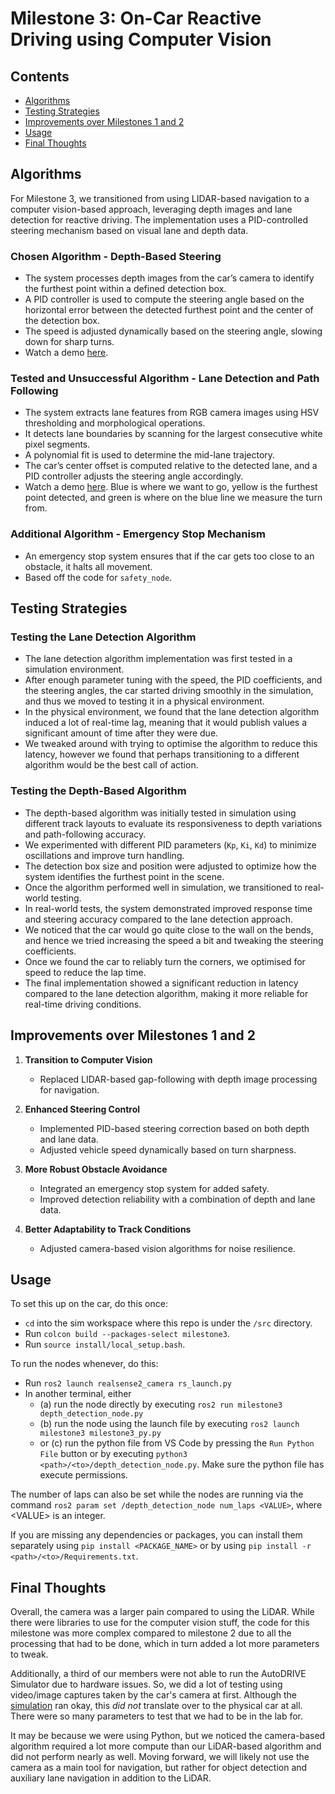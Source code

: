 # Milestone 3: On-Car Reactive Driving using Computer Vision

## Contents

- [Algorithms](#algorithms)
- [Testing Strategies](#testing-strategies)
- [Improvements over Milestones 1 and 2](#improvements-over-milestones-1-and-2)
- [Usage](#usage)
- [Final Thoughts](#final-thoughts)

## Algorithms

For Milestone 3, we transitioned from using LIDAR-based navigation to a computer vision-based approach, leveraging depth images and lane detection for reactive driving. The implementation uses a PID-controlled steering mechanism based on visual lane and depth data.

### Chosen Algorithm - Depth-Based Steering

- The system processes depth images from the car’s camera to identify the furthest point within a defined detection box.
- A PID controller is used to compute the steering angle based on the horizontal error between the detected furthest point and the center of the detection box.
- The speed is adjusted dynamically based on the steering angle, slowing down for sharp turns.
- Watch a demo [here](https://drive.google.com/file/d/1XW31VTOM74LNyIkdMS43W8ConVA_eIzy/view).

### Tested and Unsuccessful Algorithm - Lane Detection and Path Following

- The system extracts lane features from RGB camera images using HSV thresholding and morphological operations.
- It detects lane boundaries by scanning for the largest consecutive white pixel segments.
- A polynomial fit is used to determine the mid-lane trajectory.
- The car’s center offset is computed relative to the detected lane, and a PID controller adjusts the steering angle accordingly.
- Watch a demo [here](https://drive.google.com/file/d/19iW2h2kD771bI_o77ZmwB_xJ6wCiiBrG/view). Blue is where we want to go, yellow is the furthest point detected, and green is where on the blue line we measure the turn from.

### Additional Algorithm - Emergency Stop Mechanism

- An emergency stop system ensures that if the car gets too close to an obstacle, it halts all movement.
- Based off the code for `safety_node`.

## Testing Strategies

### Testing the Lane Detection Algorithm

- The lane detection algorithm implementation was first tested in a simulation environment.
- After enough parameter tuning with the speed, the PID coefficients, and the steering angles, the car started driving smoothly in the simulation, and thus we moved to testing it in a physical environment.
- In the physical environment, we found that the lane detection algorithm induced a lot of real-time lag, meaning that it would publish values a significant amount of time after they were due.
- We tweaked around with trying to optimise the algorithm to reduce this latency, however we found that perhaps transitioning to a different algorithm would be the best call of action.

### Testing the Depth-Based Algorithm

- The depth-based algorithm was initially tested in simulation using different track layouts to evaluate its responsiveness to depth variations and path-following accuracy.
- We experimented with different PID parameters (`Kp`, `Ki`, `Kd`) to minimize oscillations and improve turn handling.
- The detection box size and position were adjusted to optimize how the system identifies the furthest point in the scene.
- Once the algorithm performed well in simulation, we transitioned to real-world testing.
- In real-world tests, the system demonstrated improved response time and steering accuracy compared to the lane detection approach.
- We noticed that the car would go quite close to the wall on the bends, and hence we tried increasing the speed a bit and tweaking the steering coefficients.
- Once we found the car to reliably turn the corners, we optimised for speed to reduce the lap time.
- The final implementation showed a significant reduction in latency compared to the lane detection algorithm, making it more reliable for real-time driving conditions.

## Improvements over Milestones 1 and 2

1. **Transition to Computer Vision**

   - Replaced LIDAR-based gap-following with depth image processing for navigation.

2. **Enhanced Steering Control**

   - Implemented PID-based steering correction based on both depth and lane data.
   - Adjusted vehicle speed dynamically based on turn sharpness.

3. **More Robust Obstacle Avoidance**

   - Integrated an emergency stop system for added safety.
   - Improved detection reliability with a combination of depth and lane data.

4. **Better Adaptability to Track Conditions**

   - Adjusted camera-based vision algorithms for noise resilience.

## Usage

To set this up on the car, do this once:

- `cd` into the sim workspace where this repo is under the `/src` directory.
- Run `colcon build --packages-select milestone3`.
- Run `source install/local_setup.bash`.

To run the nodes whenever, do this:

- Run `ros2 launch realsense2_camera rs_launch.py`
- In another terminal, either
   - (a) run the node directly by executing `ros2 run milestone3 depth_detection_node.py`
   - (b) run the node using the launch file by executing `ros2 launch milestone3 milestone3_py.py`
   - or (c) run the python file from VS Code by pressing the `Run Python File` button or by executing `python3 <path>/<to>/depth_detection_node.py`. Make sure the python file has execute permissions.

The number of laps can also be set while the nodes are running via the command `ros2 param set /depth_detection_node num_laps <VALUE>`, where \<VALUE\> is an integer.

If you are missing any dependencies or packages, you can install them separately using `pip install <PACKAGE_NAME>` or by using `pip install -r <path>/<to>/Requirements.txt`.

## Final Thoughts

Overall, the camera was a larger pain compared to using the LiDAR. While there were libraries to use for the computer vision stuff, the code for this milestone was more complex compared to milestone 2 due to all the processing that had to be done, which in turn added a lot more parameters to tweak.

Additionally, a third of our members were not able to run the AutoDRIVE Simulator due to hardware issues. So, we did a lot of testing using video/image captures taken by the car's camera at first. Although the [simulation](https://drive.google.com/file/d/1C6dqF2A6V0NOGl2KTBqJQbVaQVHaKFd4/view) ran okay, this *did not* translate over to the physical car at all. There were so many parameters to test that we had to be in the lab for.

It may be because we were using Python, but we noticed the camera-based algorithm required a lot more compute than our LiDAR-based algorithm and did not perform nearly as well. Moving forward, we will likely not use the camera as a main tool for navigation, but rather for object detection and auxiliary lane navigation in addition to the LiDAR.
